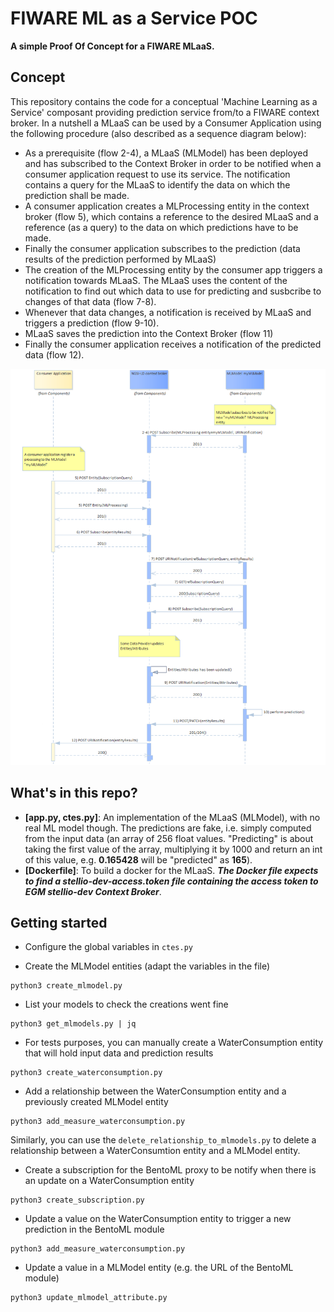 # FIWARE ML as a Service POC
**A simple Proof Of Concept for a FIWARE MLaaS.**

## Concept
This repository contains the code for a conceptual 'Machine Learning as a Service' composant providing prediction service from/to a FIWARE context broker. In a nutshell a MLaaS can be used by a Consumer Application using the following procedure (also described as a sequence diagram below):

* As a prerequisite (flow 2-4), a MLaaS (MLModel) has been deployed and has subscribed to the Context Broker in order to be notified when a consumer application request to use its service. The notification contains a query for the MLaaS to identify the data on which the prediction shall be made.
* A consumer application creates a MLProcessing entity in the context broker (flow 5), which contains a reference to the desired MLaaS and a reference (as a query) to the data on which predictions have to be made.
* Finally the consumer application subscribes to the prediction (data results of the prediction performed by MLaaS)
* The creation of the MLProcessing entity by the consumer app triggers a notification towards MLaaS. The MLaaS uses the content of the notification to find out which data to use for predicting and susbcribe to changes of that data (flow 7-8).
* Whenever that data changes, a notification is received by MLaaS and triggers a prediction (flow 9-10).
* MLaaS saves the prediction into the Context Broker (flow 11)
* Finally the consumer application receives a notification of the predicted data (flow 12).

![](./images/MLaaS-sequence.png)

## What's in this repo?
* **[app.py, ctes.py]**: An implementation of the MLaaS (MLModel), with no real ML model though. The predictions are fake, i.e. simply computed from the input data (an array of 256 float values. "Predicting" is about taking the first value of the array, multiplying it by 1000 and return an int of this value, e.g. **0.165428** will be "predicted" as **165**).
* **[Dockerfile]**: To build a docker for the MLaaS. ***The Docker file expects to find a stellio-dev-access.token file containing the access token to EGM stellio-dev Context Broker***.

## Getting started

* Configure the global variables in `ctes.py`

* Create the MLModel entities (adapt the variables in the file)

```
python3 create_mlmodel.py
```

* List your models to check the creations went fine

```
python3 get_mlmodels.py | jq
```

* For tests purposes, you can manually create a WaterConsumption entity that will hold input data and prediction results

```
python3 create_waterconsumption.py
```

* Add a relationship between the WaterConsumption entity and a previously created MLModel entity

```
python3 add_measure_waterconsumption.py
```

Similarly, you can use the `delete_relationship_to_mlmodels.py` to delete a relationship between a WaterConsumtion entity and a MLModel entity.

* Create a subscription for the BentoML proxy to be notify when there is an update on a WaterConsumption entity

```
python3 create_subscription.py
```

* Update a value on the WaterConsumption entity to trigger a new prediction in the BentoML module

```
python3 add_measure_waterconsumption.py
```

* Update a value in a MLModel entity (e.g. the URL of the BentoML module)

```
python3 update_mlmodel_attribute.py
```
